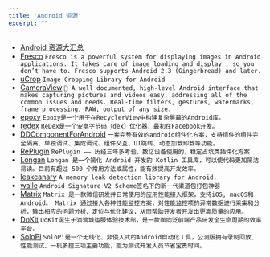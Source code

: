 ```yaml
---
title: 'Android 资源'
excerpt: ""
---
```


- [Android 资源大汇总](https://github.com/getActivity/AndroidIndex)
- [Fresco](https://frescolib.org/) `Fresco is a powerful system for displaying images in Android applications. It takes care of image loading and display , so you don’t have to. Fresco supports Android 2.3 (Gingerbread) and later.`
- [uCrop](https://github.com/Yalantis/uCrop) `Image Cropping Library for Android`
- [CameraView](https://github.com/natario1/CameraView) `📸 A well documented, high-level Android interface that makes capturing pictures and videos easy, addressing all of the
  common issues and needs. Real-time filters, gestures, watermarks, frame processing, RAW, output of any size.`
- [epoxy](https://github.com/airbnb/epoxy) `Epoxy是一个用于在RecyclerView中构建复杂屏幕的Android库。`
- [redex](https://github.com/facebook/redex) `ReDex是一个安卓字节码（dex）优化器，最初在Facebook开发。`
- [DDComponentForAndroid](https://github.com/luojilab/DDComponentForAndroid) `一套完整有效的android组件化方案，支持组件的组件完全隔离、单独调试、集成调试、组件交互、UI跳转、动态加载卸载等功能。`
- [RePlugin](https://github.com/Qihoo360/RePlugin) `RePlugin —— 历经三年多考验，数亿设备使用的，稳定占坑类插件化方案`
- [Longan](https://github.com/DylanCaiCoding/Longan) `Longan 是一个简化 Android 开发的 Kotlin 工具库，可以使代码更加简洁易读。目前有超过 500 个常用方法或属性，能有效提高开发效率。`
- [leakcanary](https://github.com/square/leakcanary) `A memory leak detection library for Android.`
- [walle](https://github.com/Meituan-Dianping/walle) `Android Signature V2 Scheme签名下的新一代渠道包打包神器`
- [Matrix](https://github.com/Tencent/matrix) `Matrix 是一款微信研发并日常使用的应用性能接入框架，支持iOS, macOS和Android。 Matrix
  通过接入各种性能监控方案，对性能监控项的异常数据进行采集和分析，输出相应的问题分析、定位与优化建议，从而帮助开发者开发出更高质量的应用。`
- [DoKit](https://github.com/didi/DoKit) `DoKit诞生于滴滴城运服体验技术部，是一款面向泛前端产品研发全生命周期的效率平台。`
- [SoloPi](https://github.com/alipay/SoloPi) `SoloPi是一个无线化、非侵入式的Android自动化工具，公测版拥有录制回放、性能测试、一机多控三项主要功能，能为测试开发人员节省宝贵时间。`


